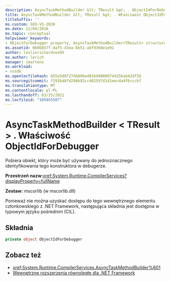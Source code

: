 ```yaml
---
description: AsyncTaskMethodBuilder &lt; TResult &gt; . ObjectIdForDebugger pobiera obiekt, który może służyć do jednoznacznego identyfikowania tego konstruktora w debugerze.
title: AsyncTaskMethodBuilder &lt; TResult &gt; . Właściwość ObjectIdForDebugger
titleSuffix: ''
ms.custom: SEO-VS-2020
ms.date: 11/04/2016
ms.topic: conceptual
helpviewer_keywords:
- ObjectForDebugger property, AsyncTaskMethodBuilder<TResult> structure [.NET Framework debug engines]
ms.assetid: 060b857f-daf5-43ea-bb51-abf9368e1e91
author: leslierichardson95
ms.author: lerich
manager: jmartens
ms.workload:
- vssdk
ms.openlocfilehash: b55e3d8f27db896ed81bd40008744256ab42df58
ms.sourcegitcommit: f2916d8fd296b92cc402597d1d1eecda4f6cccbf
ms.translationtype: MT
ms.contentlocale: pl-PL
ms.lasthandoff: 03/25/2021
ms.locfileid: "105055507"
---
```

# <a name="asynctaskmethodbuilderlttresultgtobjectidfordebugger-property"></a>AsyncTaskMethodBuilder &lt; TResult &gt; . Właściwość ObjectIdForDebugger
Pobiera obiekt, który może być używany do jednoznacznego identyfikowania tego konstruktora w debugerze.

 **Przestrzeń nazw:**<xref:System.Runtime.CompilerServices?displayProperty=fullName>

 **Zestaw:** mscorlib (w mscorlib.dll)

 Ponieważ nie można uzyskać dostępu do tego wewnętrznego elementu członkowskiego z .NET Framework, następująca składnia jest dostępna w typowym języku pośrednim (CIL).

## <a name="syntax"></a>Składnia

```csharp
private object ObjectIdForDebugger
```

## <a name="see-also"></a>Zobacz też
- <xref:System.Runtime.CompilerServices.AsyncTaskMethodBuilder%601>
- [Wewnętrzne rozszerzenia równoległe dla .NET Framework](../../extensibility/debugger/parallel-extension-internals-for-the-dotnet-framework.md)
